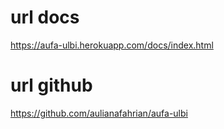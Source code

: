 # url docs
https://aufa-ulbi.herokuapp.com/docs/index.html


# url github
https://github.com/aulianafahrian/aufa-ulbi